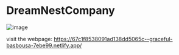 # DreamNestCompany

![image](https://github.com/user-attachments/assets/6c46d320-0b98-4cc3-87ec-1c76c8d8e10e)


visit the webpage: https://67c1f8538091ad138dd5065c--graceful-basbousa-7ebe99.netlify.app/
